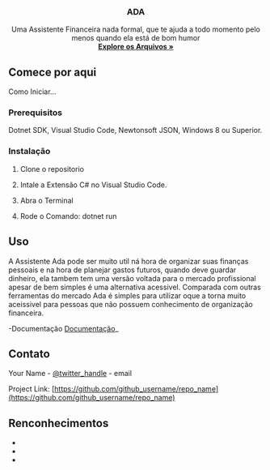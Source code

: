
<!-- PROJECT LOGO -->
<br />
<p align="center">

  <h3 align="center">ADA</h3>

  <p align="center">
    Uma Assistente Financeira nada formal, que te ajuda a todo momento pelo menos quando ela está de bom humor
    <br />
    <a href="https://github.com/DanielBarretoAlves/Assistente-Financeiro"><strong>Explore os Arquivos »</strong></a>
  </p>
</p>


<!-- GETTING STARTED -->
## Comece por aqui

Como Iniciar...

### Prerequisitos

Dotnet SDK, Visual Studio Code, Newtonsoft JSON, Windows 8 ou Superior.

### Instalação

1. Clone o repositorio

2. Intale a Extensão C# no Visual Studio Code.

3. Abra o Terminal

4. Rode o Comando: dotnet run




<!-- USAGE EXAMPLES -->
## Uso

A Assistente Ada pode ser muito util ná hora de organizar suas finanças pessoais e na hora de planejar gastos futuros, quando deve guardar dinheiro, ela tambem tem uma versão voltada para o mercado profissional apesar de bem simples é uma alternativa acessivel.
Comparada com outras ferramentas do mercado Ada é simples para utilizar oque a torna muito aceissivel para pessoas que não possuem conhecimento de organização financeira.

-Documentação [Documentação](https://docs.google.com/document/d/1jn3Sm4WpYXu0ZbqDec1L9EmmMvGoxOjlqUfGl5XftgM/edit?usp=sharing)_



<!-- ROADMAP -->





<!-- CONTACT -->
## Contato

Your Name - [@twitter_handle](https://twitter.com/twitter_handle) - email

Project Link: [https://github.com/github_username/repo_name](https://github.com/github_username/repo_name)



<!-- ACKNOWLEDGEMENTS -->
## Renconhecimentos

* []()
* []()
* []()





